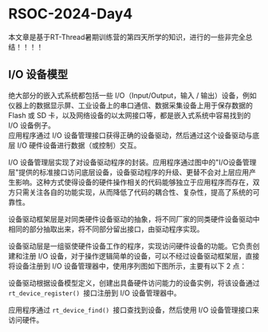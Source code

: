 # RSOC-2024-Day4
本文章是基于RT-Thread暑期训练营的第四天所学的知识，进行的一些非完全总结！！！！
## I/O 设备模型
绝大部分的嵌入式系统都包括一些 I/O（Input/Output，输入 / 输出）设备，例如仪器上的数据显示屏、工业设备上的串口通信、数据采集设备上用于保存数据的 Flash 或 SD 卡，以及网络设备的以太网接口等，都是嵌入式系统中容易找到的 I/O 设备例子。  
应用程序通过 I/O 设备管理接口获得正确的设备驱动，然后通过这个设备驱动与底层 I/O 硬件设备进行数据（或控制）交互。

I/O 设备管理层实现了对设备驱动程序的封装。应用程序通过图中的"I/O设备管理层"提供的标准接口访问底层设备，设备驱动程序的升级、更替不会对上层应用产生影响。这种方式使得设备的硬件操作相关的代码能够独立于应用程序而存在，双方只需关注各自的功能实现，从而降低了代码的耦合性、复杂性，提高了系统的可靠性。

设备驱动框架层是对同类硬件设备驱动的抽象，将不同厂家的同类硬件设备驱动中相同的部分抽取出来，将不同部分留出接口，由驱动程序实现。

设备驱动层是一组驱使硬件设备工作的程序，实现访问硬件设备的功能。它负责创建和注册 I/O 设备，对于操作逻辑简单的设备，可以不经过设备驱动框架层，直接将设备注册到 I/O 设备管理器中，使用序列图如下图所示，主要有以下 2 点：

设备驱动根据设备模型定义，创建出具备硬件访问能力的设备实例，将该设备通过 ```rt_device_register() ```接口注册到 I/O 设备管理器中。

应用程序通过 ```rt_device_find() ```接口查找到设备，然后使用 I/O 设备管理接口来访问硬件。
